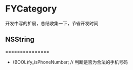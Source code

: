 # FYCategory
开发中写的扩展，总结收集一下，节省开发时间
## NSString
===============
- (BOOL)fy_isPhoneNumber; // 判断是否为合法的手机号码
